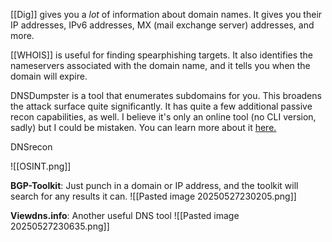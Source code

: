 [[Dig]] gives you a *lot* of information about domain names. It gives you their IP addresses, IPv6 addresses, MX (mail exchange server) addresses, and more. 

[[WHOIS]] is useful for finding spearphishing targets. It also identifies the nameservers associated with the domain name, and it tells you when the domain will expire.

DNSDumpster is a tool that enumerates subdomains for you. This broadens the attack surface quite significantly. It has quite a few additional passive recon capabilities, as well. I believe it's only an online tool (no CLI version, sadly) but I could be mistaken. You can learn more about it [here.](https://infosecwriteups.com/exploring-dnsdumpster-unveiling-the-secrets-of-domain-infrastructure-c716b5b8c4a5)

DNSrecon

![[OSINT.png]]

**BGP-Toolkit**: Just punch in a domain or IP address, and the toolkit will search for any results it can.
![[Pasted image 20250527230205.png]]

**Viewdns.info**: Another useful DNS tool
![[Pasted image 20250527230635.png]]

